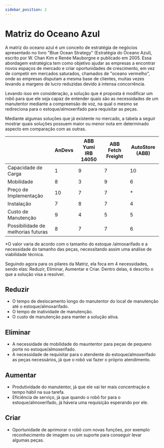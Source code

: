 ```yaml
---
sidebar_position: 2
---
```


# Matriz do Oceano Azul

A matriz do oceano azul é um conceito de estratégia de negócios apresentado no livro "Blue Ocean Strategy" (Estratégia do Oceano Azul), escrito por W. Chan Kim e Renée Mauborgne e publicado em 2005. Essa abordagem estratégica tem como objetivo ajudar as empresas a encontrar novos espaços de mercado e criar oportunidades de crescimento, em vez de competir em mercados saturados, chamados de "oceano vermelho", onde as empresas disputam a mesma base de clientes, muitas vezes levando a margens de lucro reduzidas devido à intensa concorrência.

Levando isso em consideração, a solução que é proposta é modificar um robô para que ele seja capaz de entender quais são as necessidades de um manutentor mediante a compreensão de voz, na qual o mesmo se redireciona para o estoque/almoxerifado para requisitar as peças.

Mediante algumas soluções que já existente no mercado, a tabela a seguir mostrar quais soluções possuem maior ou menor nota em determinado aspecto em comparação com as outras.

|  | AnDevs | ABB Yumi IRB 14050 | ABB Fetch Freight | AutoStore (ABB) |
| --- | --- | --- | --- | --- |
| Capacidade de Carga | 1 | 9 | 7 | 10 |
| Mobilidade | 8 | 3 | 9 | 6 |
| Preço de Implementação | 10 | 7 | 7 | * |
| Instalação | 7 | 8 | 7 | 4 |
| Custo de Manutenção | 9 | 4 | 5 | 5 |
| Possibilidade de melhorias futuras | 8 | 7 | 7 | 6 |

 *O valor varia de acordo com o tamanho do estoque /almoxarifado e a necessidade do tamanho das peças, necessitando assim uma análise de viabilidade técnica.

Seguindo agora para os pilares da Matriz, ela foca em 4 necessidades, sendo elas: Reduzir, Eliminar, Aumentar e Criar. Dentro delas, é descrito o que a solução visa a resolver.

## Reduzir

- O tempo de deslocamento longo do manutentor do local de manutenção até o estoque/almoxarifado.
- O tempo de inatividade de manutenção.
- O custo de manutenção para manter a solução ativa.

## Eliminar

- A necessidade de mobilidade do mauntentor para peças de pequeno porte no estoque/almoxerifado.
- A necessidade de requisitar para o atendente do estoque/almoxerifado as peças necessários, já que o robô vai fazer o próprio atendimento.

## Aumentar

- Produtividade do manutentor, já que ele vai ter mais concentração e tempo hábil na sua tarefa.
- Eficiência de serviço, já que quando o robô for para o estoque/almoxerifado, já hávera uma requisição esperando por ele.

## Criar

- Oportunidade de aprimorar o robô com novas funções, por exemplo reconhecimento de imagem ou um suporte para conseguir levar algumas peças.